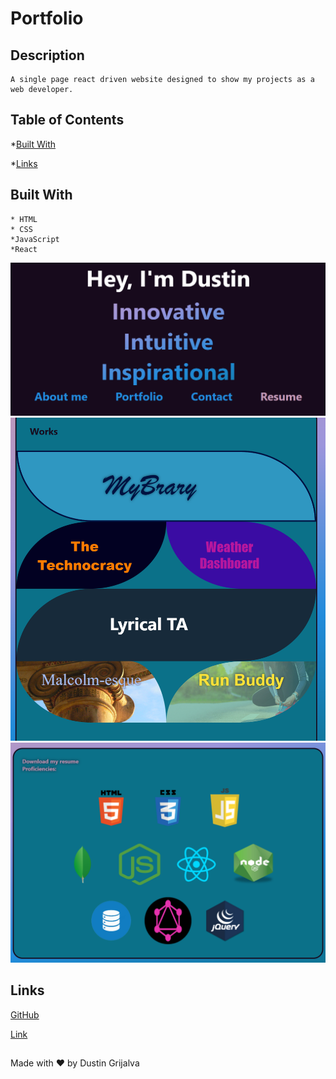 # Portfolio

## Description
    A single page react driven website designed to show my projects as a web developer.
  ## Table of Contents

  *[Built With](#built-with)

  *[Links](#links)


  ## Built With
    * HTML
    * CSS
    *JavaScript
    *React
  ![screenshot](./src/images/screenshot.png)
  ![screenshot](./src/images/screenshot1.png)
  ![screenshot](./src/images/screenshot2.png)

  ## Links

  [GitHub](https://github.com/Dustin2400/portfolio2)

  [Link](https://dustin2400.github.io/portfolio2/)
##
  Made with ❤️ by Dustin Grijalva